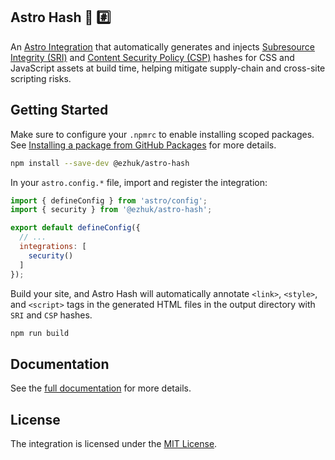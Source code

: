 ## Astro Hash 🚀 #️⃣

An [Astro Integration](https://docs.astro.build/en/guides/integrations-guide/) that automatically generates and injects [Subresource Integrity (SRI)](https://developer.mozilla.org/en-US/docs/Web/Security/Subresource_Integrity) and [Content Security Policy (CSP)](https://developer.mozilla.org/en-US/docs/Web/HTTP/Guides/CSP) hashes for CSS and JavaScript assets at build time, helping mitigate supply-chain and cross-site scripting risks.

##  Getting Started

Make sure to configure your `.npmrc` to enable installing scoped packages. See [Installing a package from GitHub Packages](https://docs.github.com/en/packages/working-with-a-github-packages-registry/working-with-the-npm-registry#installing-a-package) for more details.

```bash
npm install --save-dev @ezhuk/astro-hash
```

In your `astro.config.*` file, import and register the integration:

```javascript
import { defineConfig } from 'astro/config';
import { security } from '@ezhuk/astro-hash';

export default defineConfig({
  // ...
  integrations: [
    security()
  ]
});
```

Build your site, and Astro Hash will automatically annotate `<link>`, `<style>`, and `<script>` tags in the generated HTML files in the output directory with `SRI` and `CSP` hashes.

```bash
npm run build
```

## Documentation

See the [full documentation](https://ezhuk.github.io/astro-hash) for more details.

## License

The integration is licensed under the [MIT License](https://github.com/ezhuk/astro-hash?tab=MIT-1-ov-file).

